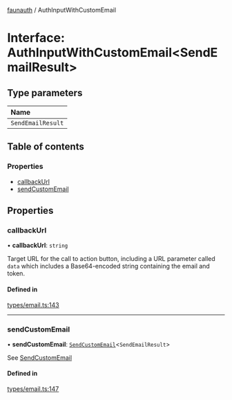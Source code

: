 [faunauth](../index.md) / AuthInputWithCustomEmail

# Interface: AuthInputWithCustomEmail<SendEmailResult\>

## Type parameters

| Name |
| :------ |
| `SendEmailResult` |

## Table of contents

### Properties

- [callbackUrl](AuthInputWithCustomEmail.md#callbackurl)
- [sendCustomEmail](AuthInputWithCustomEmail.md#sendcustomemail)

## Properties

### callbackUrl

• **callbackUrl**: `string`

Target URL for the call to action button, including a URL parameter called `data` which
includes a Base64-encoded string containing the email and token.

#### Defined in

[types/email.ts:143](https://github.com/alexnitta/faunauth/blob/b5e2f1f/src/types/email.ts#L143)

___

### sendCustomEmail

• **sendCustomEmail**: [`SendCustomEmail`](../index.md#sendcustomemail)<`SendEmailResult`\>

See [SendCustomEmail](../index.md#sendcustomemail)

#### Defined in

[types/email.ts:147](https://github.com/alexnitta/faunauth/blob/b5e2f1f/src/types/email.ts#L147)
